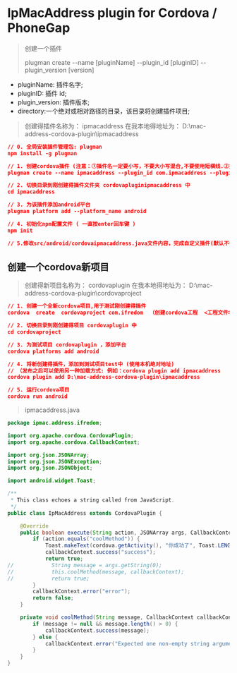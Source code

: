 # IpMacAddress plugin for Cordova / PhoneGap

> 创建一个插件
>
> plugman create --name [pluginName] --plugin_id [pluginID] --plugin_version [version]

- pluginName: 插件名字;
- pluginID: 插件 id;
- plugin_version: 插件版本;
- directory:一个绝对或相对路径的目录，该目录将创建插件项目;

> 创建得插件名称为： ipmacaddress
> 在我本地得地址为： D:\mac-address-cordova-plugin\ipmacaddress

```json
// 0. 全局安装插件管理包: plugman
npm install -g plugman

// 1. 创建cordova插件 (注意：①插件名一定要小写，不要大小写混合,不要使用短横线.②插件id与包名要相互对应)
plugman create --name ipmacaddress --plugin_id com.ipmacaddress --plugin_version 1.0.0

// 2. 切换目录到刚创建得插件文件夹 cordovapluginipmacaddress 中
cd ipmacaddress

// 3. 为该插件添加android平台
plugman platform add --platform_name android

// 4. 初始化npm配置文件 ( 一直按enter回车键 )
npm init

// 5.修改src/android/cordovaipmacaddress.java文件内容，完成自定义插件(默认不修改也可以运行)
```

## 创建一个cordova新项目

> 创建得新项目名称为： cordovaplugin
> 在我本地得地址为： D:\mac-address-cordova-plugin\cordovaproject

```json
// 1. 创建一个全新cordova项目,用于测试刚创建得插件
cordova  create  cordovaproject com.ifredom  （创建cordova工程  <工程文件名> <包名>）

// 2. 切换目录到刚创建得项目 cordovaplugin 中
cd cordovaproject

// 3. 为测试项目 cordovaplugin ，添加平台
cordova platforms add android

// 4. 将新创建得插件，添加到测试项目test中 (使用本机绝对地址)
// （发布之后可以使用另一种加载方式: 例如：cordova plugin add ipmacaddress
cordova plugin add D:\mac-address-cordova-plugin\ipmacaddress

// 5. 运行cordova项目
cordova run android
```

> ipmacaddress.java

```java
package ipmac.address.ifredom;

import org.apache.cordova.CordovaPlugin;
import org.apache.cordova.CallbackContext;

import org.json.JSONArray;
import org.json.JSONException;
import org.json.JSONObject;

import android.widget.Toast;

/**
 * This class echoes a string called from JavaScript.
 */
public class IpMacAddress extends CordovaPlugin {

    @Override
    public boolean execute(String action, JSONArray args, CallbackContext callbackContext) throws JSONException {
        if (action.equals("coolMethod")) {
            Toast.makeText(cordova.getActivity(), "你成功了", Toast.LENGTH_SHORT).show();
            callbackContext.success("success");
            return true;
//            String message = args.getString(0);
//            this.coolMethod(message, callbackContext);
//            return true;
        }
        callbackContext.error("error");
        return false;
    }

    private void coolMethod(String message, CallbackContext callbackContext) {
        if (message != null && message.length() > 0) {
            callbackContext.success(message);
        } else {
            callbackContext.error("Expected one non-empty string argument.");
        }
    }
}

```
